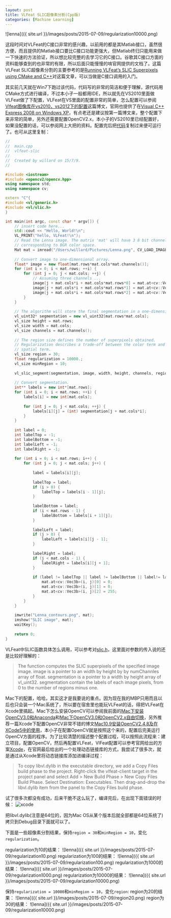 ```yaml
---
layout: post
title: VLFeat SLIC超像素分割(Cpp版)
categories: [Machine Learning]
---
```


![lenna]({{ site.url }}/images/posts/2015-07-09/regularization10000.png)

这段时间对VLFeat的C接口非常的感兴趣，以前用的都是其Matlab接口，虽然很方便，而且提供的Matlab接口要比C接口功能更强大，但Matlab终归只能用来做一下快速的方法验证，所以想比较完整的去学习它的C接口。谷歌其C接口方面的资料能够查到的也非常的有限，所以后面只能慢慢的啃官网提供的文档了。这篇VLFeat SLIC超像素分割的主要参考的是[Running VLFeat’s SLIC Superpixels using CMake and C++](http://davidstutz.de/running-vlfeats-slic-superpixels-using-cmake-c/)对这篇文章，可以当做是C接口调用的入门。

其实前几天就在Win7下跑过该代码，代码写的非常的简洁和便于理解，源代码用CMake方式进行编译，不过本小子一般都用IDE，所以就先在VS2010里面做VLFeat做了下配置，VLFeat在VS里面的配置非常的简单，怎么配置可以参阅[Vlfeat图像库在vs2010，vs2012下的配置](http://blog.csdn.net/kaka_36/article/details/12153773)这篇博文，官网也提供了在[Visual C++ Express 2008 on Windows XP](http://www.vlfeat.org/vsexpress.html)，有点老还是建议按第一篇博文来，整个配置下来非常的简单，另外还需要配置OpenCV2.x，本小子的VS2010里已经配置好，如果没配置的话，可以参阅网上大把的资料。配置完后把[代码](https://github.com/davidstutz/vlfeat-slic-example/blob/master/vlfeat_slic_cli/main.cpp)复制过来便可运行了。也可从这里复制：

```c++
//
//  main.cpp
//  vlfeat-slic
//
//  Created by willard on 15/7/9.
//

#include <iostream>
#include <opencv2/opencv.hpp>
using namespace std;
using namespace cv;

extern "C"{
#include <vl/generic.h>
#include <vl/slic.h>
}

int main(int argc, const char * argv[]) {
    // insert code here...
    std::cout << "Hello, World!\n";
    VL_PRINT("hello, VLFeat!\n");
    // Read the Lenna image. The matrix 'mat' will have 3 8 bit channels
    // corresponding to BGR color space.
    Mat mat = imread("/Users/willard/Pictures/Lenna.png", CV_LOAD_IMAGE_COLOR);
    
    // Convert image to one-dimensional array.
    float* image = new float[mat.rows*mat.cols*mat.channels()];
    for (int i = 0; i < mat.rows; ++i) {
        for (int j = 0; j < mat.cols; ++j) {
            // Assuming three channels ...
            image[j + mat.cols*i + mat.cols*mat.rows*0] = mat.at<cv::Vec3b>(i, j)[0];
            image[j + mat.cols*i + mat.cols*mat.rows*1] = mat.at<cv::Vec3b>(i, j)[1];
            image[j + mat.cols*i + mat.cols*mat.rows*2] = mat.at<cv::Vec3b>(i, j)[2];
        }
    }
    
    // The algorithm will store the final segmentation in a one-dimensional array.
    vl_uint32* segmentation = new vl_uint32[mat.rows*mat.cols];
    vl_size height = mat.rows;
    vl_size width = mat.cols;
    vl_size channels = mat.channels();
    
    // The region size defines the number of superpixels obtained.
    // Regularization describes a trade-off between the color term and the
    // spatial term.
    vl_size region = 30;
    float regularization = 10000.;
    vl_size minRegion = 10;
    
    vl_slic_segment(segmentation, image, width, height, channels, region, regularization, minRegion);
    
    // Convert segmentation.
    int** labels = new int*[mat.rows];
    for (int i = 0; i < mat.rows; ++i) {
        labels[i] = new int[mat.cols];
        
        for (int j = 0; j < mat.cols; ++j) {
            labels[i][j] = (int) segmentation[j + mat.cols*i];
        }
    }
    
    int label = 0;
    int labelTop = -1;
    int labelBottom = -1;
    int labelLeft = -1;
    int labelRight = -1;
    
    for (int i = 0; i < mat.rows; i++) {
        for (int j = 0; j < mat.cols; j++) {
            
            label = labels[i][j];
            
            labelTop = label;
            if (i > 0) {
                labelTop = labels[i - 1][j];
            }
            
            labelBottom = label;
            if (i < mat.rows - 1) {
                labelBottom = labels[i + 1][j];
            }
            
            labelLeft = label;
            if (j > 0) {
                labelLeft = labels[i][j - 1];
            }
            
            labelRight = label;
            if (j < mat.cols - 1) {
                labelRight = labels[i][j + 1];
            }
            
            if (label != labelTop || label != labelBottom || label!= labelLeft || label != labelRight) {
                mat.at<cv::Vec3b>(i, j)[0] = 0;
                mat.at<cv::Vec3b>(i, j)[1] = 0;
                mat.at<cv::Vec3b>(i, j)[2] = 255;
            }
        }
    }
    
    imwrite("Lenna_contours.png", mat);
    imshow("SLIC image", mat);
    waitKey();
    
    return 0;
}
```

VLFeat中SLIC函数具体怎么调用，可以参考对[slic.h](http://www.vlfeat.org/api/slic_8h.html#adb6a4c91f40fc32528ba88cffba756ab)，这里面对参数的传入说的还是比较好理解的：

>The function computes the SLIC superpixels of the specified image image. image is a pointer to an width by height by by numChannles array of float. segmentation is a pointer to a width by height array of vl_uint32. segmentation contain the labels of each image pixels, from 0 to the number of regions minus one.

Mac下的配置，哈哈，其实这才是我要说的重点。因为现在我的MBP只用而且以后也只会装一个Mac系统了，所以要在宿舍里也能玩VLFeat的话，得把VLFeat在Xcode里搞起。Mac下怎么安装OpenCV可以参阅我前面的[Mac下安装OpenCV3.0和Anaconda](http://yongyuan.name/blog/install-opencv3-and-anaconda-in-mac-os.html)和[Mac下OpenCV3.0和OpenCV2.x自由切换](http://yongyuan.name/blog/swich-freely-between-opencv2-and-opencv3.html)，另外推荐一篇Xcode下配置OpenCV非常不错的博文[Mac10.9安装OpenCV2.4.8及在XCode5中的使用](http://www.nmtree.net/2014/04/02/mac10-9-install-opencv2-4-8.html)，本小子在配置OpenCV就是按照这个来的，配置后完美运行OpenCV方面的程序。为了比较清楚的描述整个配置过程，可以按照此流程来：建立项目，配置OpenCV，然后再配置VLFeat，VlFeat配置可以参考官网给出的方案[Xcode](http://www.vlfeat.org/xcode.html)，在官网最后给出的一个处理动态链接库的方式，我尝试了很多次，就是通过从Xcode里将动态链接库添加进编译过程：

>To copy libvl.dylib in the executable directory, we add a Copy Files build phase to the project. Right-click the vlfeat-client target in the project panel and select Add > New Build Phase > New Copy Files Build Phase. Select Destination: Executables. Then drag-and-drop the libvl.dylib item from the panel to the Copy Files build phase.

试了很多次都没有成功，后来干脆不这么玩了，编译完后，在出现下面错误的时候：
![xcode](http://www.vlfeat.org/images/using-xcode-err.png)

把libvl.dylib(注意是64位的，因为Mac OS从某个版本后就全部都是64位系统了)拷贝到Debug目录下面就可以了。

下面是一些超像素分割结果，保持`region = 30`和`minRegion = 10`，变化`regularization`。

regularization为10的结果：
![lenna]({{ site.url }}/images/posts/2015-07-09/regularization10.png)
regularization为100的结果：
![lenna]({{ site.url }}/images/posts/2015-07-09/regularization100.png)
regularization为1000的结果：
![lenna]({{ site.url }}/images/posts/2015-07-09/regularization1000.png)
regularization为10000的结果：
![lenna]({{ site.url }}/images/posts/2015-07-09/regularization10000.png)

保持`regularization = 10000`和`minRegion = 10`，变化`region`:
region为20的结果：
![lenna]({{ site.url }}/images/posts/2015-07-09/region20.png)
region为30的结果：
![lenna]({{ site.url }}/images/posts/2015-07-09/regularization10000.png)
